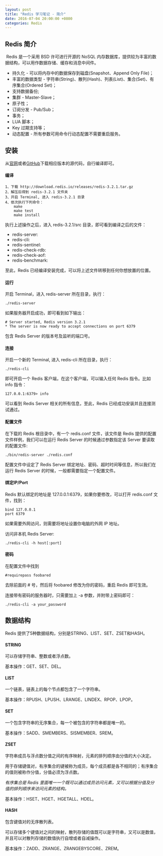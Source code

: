 ```yaml
---
layout: post
title: "Redis 学习笔记 - 简介"
date: 2016-07-04 20:00:00 +0800
categories: Redis
---
```

## Redis 简介
 Redis 是一个采用 BSD 许可进行开源的 NoSQL 内存数据库，提供较为丰富的数据结构，可以用作数据存储、缓存和消息中间件。

* 持久化 - 可以将内存中的数据保存到磁盘(Snapshot、Append Only File)；
* 丰富的数据类型 - 字符串(String)、散列(Hash)、列表(List)、集合(Set)、有序集合(Ordered Set)；
* 支持数据备份;
* 集群 - Master-Slave；
* 原子性；
* 订阅分发 - Pub/Sub；
* 事务；
* LUA 脚本；
* Key 过期支持等；
* 动态配置 - 所有参数可用命令行动态配置不需要重启服务。

## 安装

从[官网](!http://redis.io/download)或者[GitHub](!https://github.com/antirez/redis)下载相应版本的源代码，自行编译即可。

#### 编译

```
1、下载 http://download.redis.io/releases/redis-3.2.1.tar.gz
2、解压后得到 redis-3.2.1 文件夹
3、开启 Terminal, 进入 redis-3.2.1 目录
4、依次执行下列命令：
	make
	make test
	make install
```

执行上述操作之后，进入 redis-3.2.1/src 目录，即可看到编译之后的文件：

* redis-server:
* redis-cli:
* redis-sentinel:
* redis-check-rdb:
* redis-check-aof:
* redis-benchmark:

至此，Redis 已经编译安装完成，可以将上述文件转移到任何你想放置的位置。

#### 运行
开启 Terminal，进入 redis-server 所在目录，执行：

```
./redis-server
```

如果服务器开启成功，即可看到如下输出：

```
# Server started, Redis version 3.2.1
* The server is now ready to accept connections on port 6379
```

包含 Redis Server 的版本号及监听的端口号。

#### 连接
开启一个新的 Terminal, 进入 redis-cli 所在目录，执行：

```
./redis-cli
```

即可开启一个 Redis 客户端，在这个客户端，可以输入任何 Redis 指令。比如 info 指令：

```
127.0.0.1:6379> info
```

可以看到 Redis Server 相关的所有信息，至此，Redis 已经成功安装并且连接测试通过。


#### 配置文件
在下载的 Redis 根目录中，有一个 redis.conf 文件，该文件是 Redis 提供的配置文件样例，我们可以在运行 Redis Server 的时候通过参数指定该 Server 要读取的配置文件:

```
./bin/redis-server ./redis.conf 
```

配置文件中设定了 Redis Server 绑定地址、密码、超时时间等信息，所以我们在运行 Redis Server 的时候，一般都需要指定一个配置文件。

#### 绑定IP/Port
Redis 默认绑定的地址是 127.0.0.1:6379，如果你要修改，可以打开 redis.conf 文件，找到：

```
bind 127.0.0.1
port 6379
```

如果需要外网访问，则需要将地址设置你电脑的外网 IP 地址。

访问非本机 Redis Server:

```
./redis-cli -h host[:port]
```

#### 密码
在配置文件中找到

```
#requirepass foobared 
```
去除前面的 # 号，然后将 foobared 修改为你的密码，重启 Redis 即可生效。

连接带有密码的服务器时，只需要加上 -a 参数，并附带上密码即可：

```
./redis-cli -a your_password
```

## 数据结构
Redis 提供了5种数据结构，分别是STRING、LIST、SET、ZSET和HASH。

#### STRING
可以存储字符串、整数或者浮点数。

基本操作：GET、SET、DEL。

#### LIST
一个链表，链表上的每个节点都包含了一个字符串。

基本操作：RPUSH、LPUSH、LRANGE、LINDEX、RPOP、LPOP。

#### SET
一个包含字符串的无序集合，每一个被包含的字符串都是唯一的。

基本操作：SADD、SMEMBERS、SISMEMBER、SREM。

#### ZSET
字符串成员与浮点数分值之间的有序映射，元素的排列顺序由分值的大小决定。

用于存储键值对，有序集合的键被称为成员，每个成员都是各不相同的；有序集合的值则被称作分值，分值必须为浮点数。

*有序集合是 Redis 里面唯一一个既可以通过成员访问元素，又可以根据分值及分值的排列顺序来访问元素的结构。*

基本操作：HSET、HGET、HGETALL、HDEL。

#### HASH
包含键值对的无序散列表。

可以存储多个键值对之间的映射，散列存储的值既可以是字符串，又可以是数值，并且可以对散列存储的数值执行自增或者自减操作。

基本操作：ZADD、ZRANGE、ZRANGEBYSCORE、ZREM。

